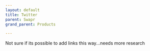 ```yaml
---
layout: default
title: Twitter
parent: Swapr
grand_parent: Products

---
```


Not sure if its possible to add links this way...needs more research